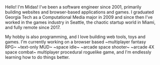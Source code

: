 <!-- ![](https://eyeofmidas.com/images/adrift.png) -->

Hello! I'm Midas! I've been a software engineer since 2001, primarily building websites and browser-based applications and games. I graduated Georgia Tech as a Computational Media major in 2009 and since then I've worked in the games industry in Seattle, the chaotic startup world in Miami, and fully remote since 2017.

My hobby is also programming, and I love building web tools, toys and games. I'm currently working on a browser based ~multiplayer fantasy RPG~ ~text-only MUD~ ~space idle~ ~arcade space shooter~ ~arcade 4X space combat~ multiplayer procedural roguelike game, and I'm endlessly learning how to do things better.

